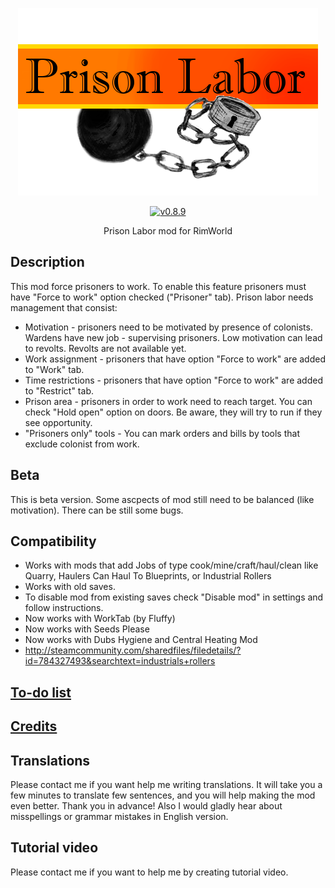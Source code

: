 <p align="center">
    <img src="https://raw.githubusercontent.com/Aviuz/PrisonLabor/master/Logo.png" alt="Prison Labor" />
</p>
<p align="center">
  <a href="https://github.com/Aviuz/PrisonLabor/releases">
    <img src="https://img.shields.io/badge/version-0.8.9-orange.svg?style=flat" alt="v0.8.9" />
  </a>
</p>

<p align="center">
  Prison Labor mod for RimWorld
</p>

## Description
This mod force prisoners to work. To enable this feature prisoners must have "Force to work" option checked ("Prisoner" tab). Prison labor needs management that consist:
* Motivation - prisoners need to be motivated by presence of colonists. Wardens have new job - supervising prisoners. Low motivation can lead to revolts. Revolts are not available yet.
* Work assignment - prisoners that have option "Force to work" are added to "Work" tab.
* Time restrictions - prisoners that have option "Force to work" are added to "Restrict" tab.
* Prison area - prisoners in order to work need to reach target. You can check "Hold open" option on doors. Be aware, they will try to run if they see opportunity.
* "Prisoners only" tools - You can mark orders and bills by tools that exclude colonist from work.

## Beta
This is beta version. Some ascpects of mod still need to be balanced (like motivation). There can be still some bugs.

## Compatibility
* Works with mods that add Jobs of type cook/mine/craft/haul/clean like Quarry, Haulers Can Haul To Blueprints, or Industrial Rollers
* Works with old saves.
* To disable mod from existing saves check "Disable mod" in settings and follow instructions.
* Now works with WorkTab (by Fluffy)
* Now works with Seeds Please
* Now works with Dubs Hygiene and Central Heating Mod
* http://steamcommunity.com/sharedfiles/filedetails/?id=784327493&searchtext=industrials+rollers

## [To-do list](https://github.com/Aviuz/PrisonLabor/projects/1)
## [Credits](credits.md)

## Translations
Please contact me if you want help me writing translations. It will take you a few minutes to translate few sentences, and you will help making the mod even better. Thank you in advance!
Also I would gladly hear about misspellings or grammar mistakes in English version.

## Tutorial video
Please contact me if you want to help me by creating tutorial video.
